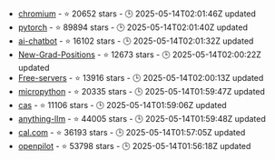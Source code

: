 - [chromium](https://github.com/chromium/chromium) - ⭐ 20652 stars - 🕒 2025-05-14T02:01:46Z updated
- [pytorch](https://github.com/pytorch/pytorch) - ⭐ 89894 stars - 🕒 2025-05-14T02:01:40Z updated
- [ai-chatbot](https://github.com/vercel/ai-chatbot) - ⭐ 16102 stars - 🕒 2025-05-14T02:01:32Z updated
- [New-Grad-Positions](https://github.com/SimplifyJobs/New-Grad-Positions) - ⭐ 12673 stars - 🕒 2025-05-14T02:00:22Z updated
- [Free-servers](https://github.com/Pawdroid/Free-servers) - ⭐ 13916 stars - 🕒 2025-05-14T02:00:13Z updated
- [micropython](https://github.com/micropython/micropython) - ⭐ 20335 stars - 🕒 2025-05-14T01:59:47Z updated
- [cas](https://github.com/apereo/cas) - ⭐ 11106 stars - 🕒 2025-05-14T01:59:06Z updated
- [anything-llm](https://github.com/Mintplex-Labs/anything-llm) - ⭐ 44005 stars - 🕒 2025-05-14T01:59:48Z updated
- [cal.com](https://github.com/calcom/cal.com) - ⭐ 36193 stars - 🕒 2025-05-14T01:57:05Z updated
- [openpilot](https://github.com/commaai/openpilot) - ⭐ 53798 stars - 🕒 2025-05-14T01:56:18Z updated
